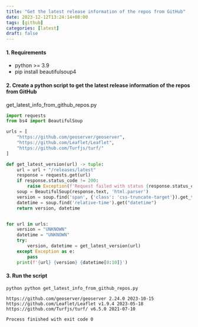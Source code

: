 ```yaml
---
title: "Get the latest release information of the repos from GitHub"
date: 2023-12-12T13:24:14+08:00
tags: [github]
categories: [latest]
draft: false
---
```


#### 1. Requirements

* python >= 3.9
* pip install beautifulsoup4

#### 2. Create a python script to get the latest release information of the repos from GitHub

get_latest_info_from_github_repos.py

```python
import requests
from bs4 import BeautifulSoup

urls = [
    "https://github.com/geoserver/geoserver",
    "https://github.com/Leaflet/Leaflet",
    "https://github.com/Turfjs/turf/"
]

def get_latest_version(url) -> tuple:
    url = url + "/releases/latest"
    response = requests.get(url)
    if response.status_code != 200:
        raise Exception(f'Request failed with status {response.status_code}')
    soup = BeautifulSoup(response.text, 'html.parser')
    version = soup.find('span', {'class': 'css-truncate-target'}).get_text(strip=True)
    datetime = soup.find('relative-time').get("datetime")
    return version, datetime


for url in urls:
    version = "UNKNOWN"
    datetime = "UNKNOWN"
    try:
        version, datetime = get_latest_version(url)
    except Exception as e:
        pass
    print(f'{url} {version} {datetime[0:10]}')
```

#### 3. Run the script

```shell
python python get_latest_info_from_github_repos.py
 
https://github.com/geoserver/geoserver 2.24.0 2023-10-15
https://github.com/Leaflet/Leaflet v1.9.4 2023-05-18
https://github.com/Turfjs/turf/ v6.5.0 2021-07-10

Process finished with exit code 0
```